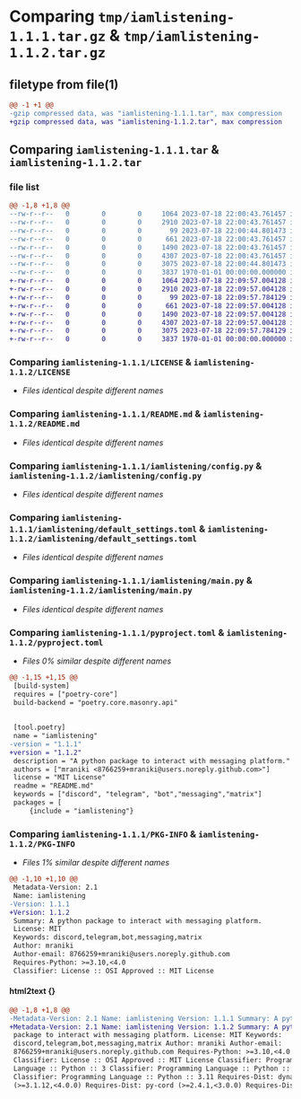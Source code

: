 # Comparing `tmp/iamlistening-1.1.1.tar.gz` & `tmp/iamlistening-1.1.2.tar.gz`

## filetype from file(1)

```diff
@@ -1 +1 @@
-gzip compressed data, was "iamlistening-1.1.1.tar", max compression
+gzip compressed data, was "iamlistening-1.1.2.tar", max compression
```

## Comparing `iamlistening-1.1.1.tar` & `iamlistening-1.1.2.tar`

### file list

```diff
@@ -1,8 +1,8 @@
--rw-r--r--   0        0        0     1064 2023-07-18 22:00:43.761457 iamlistening-1.1.1/LICENSE
--rw-r--r--   0        0        0     2910 2023-07-18 22:00:43.761457 iamlistening-1.1.1/README.md
--rw-r--r--   0        0        0       99 2023-07-18 22:00:44.801473 iamlistening-1.1.1/iamlistening/__init__.py
--rw-r--r--   0        0        0      661 2023-07-18 22:00:43.761457 iamlistening-1.1.1/iamlistening/config.py
--rw-r--r--   0        0        0     1490 2023-07-18 22:00:43.761457 iamlistening-1.1.1/iamlistening/default_settings.toml
--rw-r--r--   0        0        0     4307 2023-07-18 22:00:43.761457 iamlistening-1.1.1/iamlistening/main.py
--rw-r--r--   0        0        0     3075 2023-07-18 22:00:44.801473 iamlistening-1.1.1/pyproject.toml
--rw-r--r--   0        0        0     3837 1970-01-01 00:00:00.000000 iamlistening-1.1.1/PKG-INFO
+-rw-r--r--   0        0        0     1064 2023-07-18 22:09:57.004128 iamlistening-1.1.2/LICENSE
+-rw-r--r--   0        0        0     2910 2023-07-18 22:09:57.004128 iamlistening-1.1.2/README.md
+-rw-r--r--   0        0        0       99 2023-07-18 22:09:57.784129 iamlistening-1.1.2/iamlistening/__init__.py
+-rw-r--r--   0        0        0      661 2023-07-18 22:09:57.004128 iamlistening-1.1.2/iamlistening/config.py
+-rw-r--r--   0        0        0     1490 2023-07-18 22:09:57.004128 iamlistening-1.1.2/iamlistening/default_settings.toml
+-rw-r--r--   0        0        0     4307 2023-07-18 22:09:57.004128 iamlistening-1.1.2/iamlistening/main.py
+-rw-r--r--   0        0        0     3075 2023-07-18 22:09:57.784129 iamlistening-1.1.2/pyproject.toml
+-rw-r--r--   0        0        0     3837 1970-01-01 00:00:00.000000 iamlistening-1.1.2/PKG-INFO
```

### Comparing `iamlistening-1.1.1/LICENSE` & `iamlistening-1.1.2/LICENSE`

 * *Files identical despite different names*

### Comparing `iamlistening-1.1.1/README.md` & `iamlistening-1.1.2/README.md`

 * *Files identical despite different names*

### Comparing `iamlistening-1.1.1/iamlistening/config.py` & `iamlistening-1.1.2/iamlistening/config.py`

 * *Files identical despite different names*

### Comparing `iamlistening-1.1.1/iamlistening/default_settings.toml` & `iamlistening-1.1.2/iamlistening/default_settings.toml`

 * *Files identical despite different names*

### Comparing `iamlistening-1.1.1/iamlistening/main.py` & `iamlistening-1.1.2/iamlistening/main.py`

 * *Files identical despite different names*

### Comparing `iamlistening-1.1.1/pyproject.toml` & `iamlistening-1.1.2/pyproject.toml`

 * *Files 0% similar despite different names*

```diff
@@ -1,15 +1,15 @@
 [build-system]
 requires = ["poetry-core"]
 build-backend = "poetry.core.masonry.api"
 
 
 [tool.poetry]
 name = "iamlistening"
-version = "1.1.1"
+version = "1.1.2"
 description = "A python package to interact with messaging platform."
 authors = ["mraniki <8766259+mraniki@users.noreply.github.com>"]
 license = "MIT License"
 readme = "README.md"
 keywords = ["discord", "telegram", "bot","messaging","matrix"]
 packages = [
     {include = "iamlistening"}
```

### Comparing `iamlistening-1.1.1/PKG-INFO` & `iamlistening-1.1.2/PKG-INFO`

 * *Files 1% similar despite different names*

```diff
@@ -1,10 +1,10 @@
 Metadata-Version: 2.1
 Name: iamlistening
-Version: 1.1.1
+Version: 1.1.2
 Summary: A python package to interact with messaging platform.
 License: MIT
 Keywords: discord,telegram,bot,messaging,matrix
 Author: mraniki
 Author-email: 8766259+mraniki@users.noreply.github.com
 Requires-Python: >=3.10,<4.0
 Classifier: License :: OSI Approved :: MIT License
```

#### html2text {}

```diff
@@ -1,8 +1,8 @@
-Metadata-Version: 2.1 Name: iamlistening Version: 1.1.1 Summary: A python
+Metadata-Version: 2.1 Name: iamlistening Version: 1.1.2 Summary: A python
 package to interact with messaging platform. License: MIT Keywords:
 discord,telegram,bot,messaging,matrix Author: mraniki Author-email:
 8766259+mraniki@users.noreply.github.com Requires-Python: >=3.10,<4.0
 Classifier: License :: OSI Approved :: MIT License Classifier: Programming
 Language :: Python :: 3 Classifier: Programming Language :: Python :: 3.10
 Classifier: Programming Language :: Python :: 3.11 Requires-Dist: dynaconf
 (>=3.1.12,<4.0.0) Requires-Dist: py-cord (>=2.4.1,<3.0.0) Requires-Dist:
```

